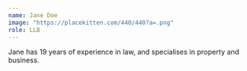 ```yaml
---
name: Jane Doe
image: "https://placekitten.com/440/440?a=.png"
role: LLB
---
```


Jane has 19 years of experience in law, and specialises in property and business.
